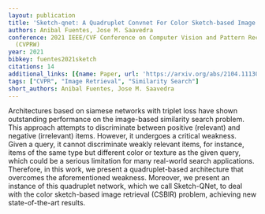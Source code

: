 ```yaml
---
layout: publication
title: 'Sketch-qnet: A Quadruplet Convnet For Color Sketch-based Image Retrieval'
authors: Anibal Fuentes, Jose M. Saavedra
conference: 2021 IEEE/CVF Conference on Computer Vision and Pattern Recognition Workshops
  (CVPRW)
year: 2021
bibkey: fuentes2021sketch
citations: 14
additional_links: [{name: Paper, url: 'https://arxiv.org/abs/2104.11130'}]
tags: ["CVPR", "Image Retrieval", "Similarity Search"]
short_authors: Anibal Fuentes, Jose M. Saavedra
---
```

Architectures based on siamese networks with triplet loss have shown
outstanding performance on the image-based similarity search problem. This
approach attempts to discriminate between positive (relevant) and negative
(irrelevant) items. However, it undergoes a critical weakness. Given a query,
it cannot discriminate weakly relevant items, for instance, items of the same
type but different color or texture as the given query, which could be a
serious limitation for many real-world search applications. Therefore, in this
work, we present a quadruplet-based architecture that overcomes the
aforementioned weakness. Moreover, we present an instance of this quadruplet
network, which we call Sketch-QNet, to deal with the color sketch-based image
retrieval (CSBIR) problem, achieving new state-of-the-art results.